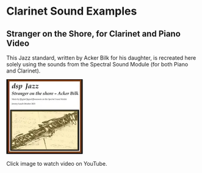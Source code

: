 # Clarinet Sound Examples

## Stranger on the Shore, for Clarinet and Piano Video

This Jazz standard, written by Acker Bilk for his daughter, is recreated here solely using the sounds from the Spectral Sound Module (for both Piano and Clarinet).

<a href="https://youtu.be/UQhA9S9ByZ4" target="_blank">
  <img src="StrangerOnTheShore_Thumbnail.png" alt="Clarinet and Piano sounds recreated purely on this Synth" width="200">
</a>

Click image to watch video on YouTube.

